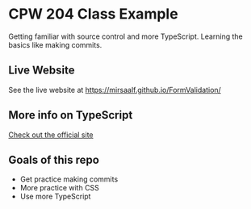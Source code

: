 # CPW 204 Class Example
Getting familiar with source control and more TypeScript. Learning the basics like making commits.

## Live Website
See the live website at https://mirsaalf.github.io/FormValidation/

## More info on TypeScript
[Check out the official site](https://www.typescriptlang.org/)

## Goals of this repo
- Get practice making commits
- More practice with CSS
- Use more TypeScript
